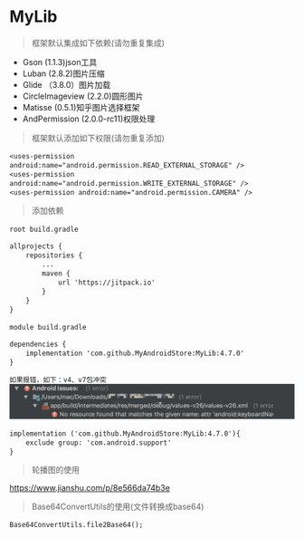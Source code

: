 # MyLib
> 框架默认集成如下依赖(请勿重复集成)
- Gson (1.1.3)json工具
- Luban (2.8.2)图片压缩
- Glide （3.8.0）图片加载
- CircleImageview (2.2.0)圆形图片
- Matisse (0.5.1)知乎图片选择框架
- AndPermission (2.0.0-rc11)权限处理

> 框架默认添加如下权限(请勿重复添加)
```
<uses-permission android:name="android.permission.READ_EXTERNAL_STORAGE" />
<uses-permission android:name="android.permission.WRITE_EXTERNAL_STORAGE" />
<uses-permission android:name="android.permission.CAMERA" />
```
> 添加依赖

`root build.gradle `
```
allprojects {
    repositories {
        ...
        maven {
            url 'https://jitpack.io'
        }
    }
}
```
`module build.gradle `
```
dependencies {
    implementation 'com.github.MyAndroidStore:MyLib:4.7.0'
}
```
`如果报错，如下：v4、v7包冲突`
![error.png](https://github.com/MyAndroidStore/MyLib/blob/master/pictures/20180720_103110.png?raw=true)
```
implementation ('com.github.MyAndroidStore:MyLib:4.7.0'){
    exclude group: 'com.android.support'
}
```
> 轮播图的使用

https://www.jianshu.com/p/8e566da74b3e

> Base64ConvertUtils的使用(文件转换成base64)
```
Base64ConvertUtils.file2Base64();
```